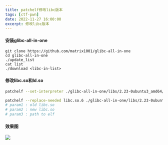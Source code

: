 ```yaml
---
title: patchelf修改libc版本
tags: [ctf-pwn]
date: 2022-11-27 16:00:00
excerpt: 修改libc版本
---
```


#### 安装glibc-all-in-one

```shell
git clone https://github.com/matrix1001/glibc-all-in-one
cd glibc-all-in-one
./update_list
cat list 
./download <libc-in-list>
```

#### 修改libc.so和ld.so

```sh
patchelf --set-interpreter ./glibc-all-in-one/libs/2.23-0ubuntu3_amd64/ld-2.23.so  <path-to-elf>

patchelf --replace-needed libc.so.6 ./glibc-all-in-one/libs/2.23-0ubuntu3_amd64/libc.so.6  <path-to-elf>
# param1 : old libc.so
# param2 : new libc.so
# param3 : path to elf
```



#### 效果图

![](/img/patchelf/1.png)


